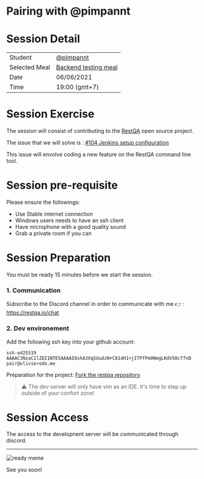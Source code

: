 # Pairing with @pimpannt

# Session Detail

|               |                                                                                                   |
| ------------- | --------------------------------------------------------------------------------------------------|
| Student       | [@pimpannt](https://github.com/pimpannt)                                                          |
| Selected Meal | [Backend testing meal](https://github.com/olivierodo/pair-programming#backend-testing-meal-whale) |
| Date          | 06/06/2021                                                                                        |
| Time          | 19:00 (gmt+7)                                                                                     |


# Session Exercise

The session will consist of contributing to the [RestQA](https://github.com/restqa/restqa) open source project.

The issue that we will solve is : [#104 Jenkins setup configuration](https://github.com/restqa/restqa/issues/104)

This issue will envolve coding a new feature on the RestQA command line tool.

# Session pre-requisite

Please ensure the followings:

* Use Stable internet connection
* Windows users needs to have an ssh client
* Have microphone with a good quality sound
* Grab a private room if you can

# Session Preparation

You must be ready 15 minutes before we start the session.

### 1. Communication

Subscribe to the Discord channel in order to communicate with me 👉 : https://restqa.io/chat

### 2. Dev environement

Add the following ssh key into your github account:

```
ssh-ed25519 AAAAC3NzaC1lZDI1NTE5AAAAIOshA3XqSUudzN+C81dH1+jITPfPm0NmgLKdV50cTfnD pair@olivierodo.me
```

Preparation for the project: [Fork the restqa repository](https://github.com/restqa/restqa/fork)


> ⚠️  The dev server will only have vim as an IDE. It's time to step up outside of your confort zone!

# Session Access

The access to the developnent server will be communicated through discord.

---

![ready meme](https://media.giphy.com/media/CjmvTCZf2U3p09Cn0h/giphy.gif)

See you soon!







